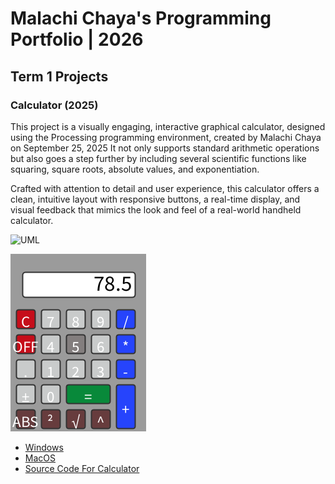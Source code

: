 # Malachi Chaya's Programming Portfolio | 2026

## Term 1 Projects

### Calculator (2025)

This project is a visually engaging, interactive graphical calculator, designed using the Processing programming environment, created by Malachi Chaya on September 25, 2025 It not only supports standard arithmetic operations but also goes a step further by including several scientific functions like squaring, square roots, absolute values, and exponentiation.

Crafted with attention to detail and user experience, this calculator offers a clean, intuitive layout with responsive buttons, a real-time display, and visual feedback that mimics the look and feel of a real-world handheld calculator.

![UML]()

![RunningCalculator](https://github.com/Malachiq-w/GitHub-Portfolio/blob/main/images/calc.png?raw=true)

* [Windows](https://github.com/Malachiq-w/GitHub-Portfolio/blob/main/src/Calculator/windows-amd64.zip)
* [MacOS](https://github.com/Malachiq-w/GitHub-Portfolio/blob/main/src/Calculator/macos-aarch64.zip)
* [Source Code For Calculator](src/Calculator/Calculator.pde)

